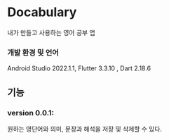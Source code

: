 # Docabulary

내가 만들고 사용하는 영어 공부 앱

### 개발 환경 및 언어
Android Studio 2022.1.1, Flutter 3.3.10 , Dart 2.18.6

## 기능
### version 0.0.1: 
원하는 영단어와 의미, 문장과 해석을 저장 및 삭제할 수 있다.
